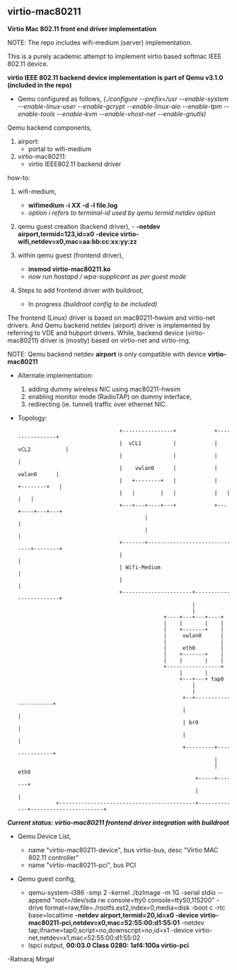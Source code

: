 ## virtio-mac80211
**Virtio Mac 802.11 front end driver implementation**

NOTE: The repo includes wifi-medium (server) implementation.

This is a purely academic attempt to implement virtio based softmac IEEE 802.11 device.

**virtio IEEE 802.11 backend device implementation is part of Qemu v3.1.0 (included in the repo)**
- Qemu configured as follows,
	_(./configure --prefix=/usr --enable-system --enable-linux-user --enable-gcrypt --enable-linux-aio --enable-tpm --enable-tools --enable-kvm --enable-vhost-net --enable-gnutls)_

Qemu backend components,
1. airport:
	- portal to wifi-medium
2. virtio-mac80211:
	- virtio IEEE802.11 backend driver

how-to:
1. wifi-medium,
	- **wifimedium -i XX -d -l file.log**
	- _option i refers to terminal-id used by qemu termid netdev option_

2. qemu guest creation (backend driver),
        - **-netdev airport,termid=123,id=x0 -device virtio-wifi,netdev=x0,mac=aa:bb:cc:xx:yy:zz**

3. within qemu guest (frontend driver),
	- **insmod virtio-mac80211.ko**
	- _now run hostapd / wpa-supplicant as per guest mode_
4. Steps to add frontend driver with buildroot,
	- In progress _(buildroot config to be included)_

The frontend (Linux) driver is based on mac80211-hwsim and virtio-net drivers.
And Qemu backend netdev (airport) driver is implemented by referring to VDE and hubport drivers.
While, backend device (virtio-mac80211) driver is (mostly) based on virtio-net and virtio-rng.

NOTE: Qemu backend netdev **airport** is only compatible with device **virtio-mac80211**

- Alternate implementation:
	1. adding dummy wireless NIC using mac80211-hwsim
	2. enabling monitor mode (RadioTAP) on dummy interface,
	3. redirecting (ie. tunnel) traffic over ethernet NIC.

- Topology:

                                      +----------------+            +----------------+
                                      |  vCL1          |            | vCL2           |
                                      |                |            |                |
                                      |    vwlan0      |            |    vwlan0      |
                                      |   +--------+   |            |   +--------+   |
                                      |   |        |   |            |   |        |   |
                                      +---+---+----+---+            +---+----+---+---+
                                              |                              |
                                              |                              |
                                      +-------+------------------------------+--------+
                                      |                                               |
                                      | Wifi-Medium                                   |
                                      |                                               |
                                      +----------------------+------------------------+
                                                             |
                                                             |
                                                    +----+---+---+----+
                                                    |    |       |    |
                                                    |    +-------+    |
                                                    |     vwlan0      |
                                                    |                 |
                                                    |     eth0        |
                                                    |    +-------+    |
                                                    |    |       |    |
                                                    +-----------------+
                                                         |       |
                                                         +---+---+ tap0
                                                             |
                                                             |
                                                          +--+----------------------+
                                                          |                         |
                                                          | br0                     |
                                                          |                         |
                                                          +---------+---------------+
                                                                    |
                                                                    |   eth0
                                                              +-----+-------+
                                                              |             |
                  +-------------------------------------------+-------------+-----------------------+

***Current status: virtio-mac80211 frontend driver integration with buildroot***
- Qemu Device List,
	- name "virtio-mac80211-device", bus virtio-bus, desc "Virtio MAC 802.11 controller"
	- name "virtio-mac80211-pci", bus PCI

- Qemu guest config,
	- qemu-system-i386 -smp 2 -kernel ./bzImage -m 1G -serial stdio --append "root=/dev/sda rw console=tty0 console=ttyS0,115200" -drive format=raw,file=./rootfs.ext2,index=0,media=disk -boot c -rtc base=localtime **-netdev airport,termid=20,id=x0 -device virtio-mac80211-pci,netdev=x0,mac=52:55:00:d1:55:01** -netdev tap,ifname=tap0,script=no,downscript=no,id=x1 -device virtio-net,netdev=x1,mac=52:55:00:d1:55:02
	- lspci output,
		**00:03.0 Class 0280: 1af4:100a virtio-pci**

-Ratnaraj Mirgal
